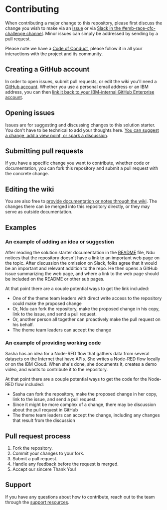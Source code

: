 # Contributing

When contributing a major change to this repository, please first discuss the change you wish to make via an [issue](contributing/ISSUES.md) or via
[Slack in the #emb-race-cfc-challenge channel](https://code-and-response.slack.com/join/shared_invite/enQtNzUzOTAzNDE3MTM4LWM4M2VlOTA3OWNjMjY0ZTI4MjQ2OTBjYjYwNmQ1NTdhYjZhODE5NjFkN2QyNmRkNDI5OTFlZmVjYTFhMmMwYmU). Minor issues can simply be addressed by sending by a pull request.

Please note we have a [Code of Conduct](CODE_OF_CONDUCT.md), please follow it in all your interactions with the project and its community.

## Creating a GitHub account

In order to open issues, submit pull requests, or edit the wiki you'll need a [GitHub account](https://github.com/join). Whether you use a personal email address or an IBM address, you can then [link it back to your IBM-internal GitHub Enterprise account](https://gh-user-map.dal1a.cirrus.ibm.com/).

## Opening issues

Issues are for suggesting and discussing changes to this solution starter. You don't have to be technical to add your thoughts here. [You can suggest a change, add a view point, or spark a discussion](issues).

## Submitting pull requests

If you have a specific change you want to contribute, whether code or documentation, you can fork this repository and submit a pull request with the concrete change.

## Editing the wiki

You are also free to [provide documentation or notes through the wiki](wiki). The changes there can be merged into this repository directly, or they may serve as outside documentation.

## Examples

### An example of adding an idea or suggestion 

After reading the solution starter documentation in the [README](README.md) file, Ndu notices that the repository doesn't have a link to an important web page on the topic. After discussion the omission on Slack, folks agree that it would be an important and relevant addition to the repo. He then opens a GitHub issue summarizing the web page, and where a link to the web page should be included on the README or other sub pages. 

At that point there are a couple potential ways to get the link included:
* One of the theme team leaders with direct write access to the repository could make the proposed change
* Or, Ndu can fork the repository, make the proposed change in his copy, link to the issue, and send a pull request.
* Or, another person all together can proactively make the pull request on his behalf.
* The theme team leaders can accept the change

### An example of providing working code
Sasha has an idea for a Node-RED flow that gathers data from several datasets on the Internet that have APIs. She writes a Node-RED flow locally or on the IBM Cloud. When she's done, she documents it, creates a demo video, and wants to contribute it to the repository.

At that point there are a couple potential ways to get the code for the Node-RED flow included:
* Sasha can fork the repository, make the proposed change in her copy, link to the issue, and send a pull request.
* Since it might be more complex of a change, there may be discussion about the pull request in GitHub
* The theme team leaders can accept the change, including any changes that result from the discussion



## Pull request process

1. Fork the repository. 
2. Commit your changes to your fork. 
3. Submit a pull request.
4. Handle any feedback before the request is merged.
5. Accept our sincere Thank You!

## Support

If you have any questions about how to contribute, reach out to the team through the [support resources](SUPPORT.md).